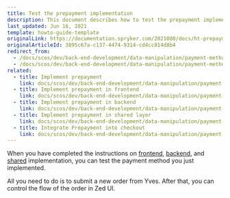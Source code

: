```yaml
---
title: Test the prepayment implementation
description: This document describes how to test the prepayment implementation.
last_updated: Jun 16, 2021
template: howto-guide-template
originalLink: https://documentation.spryker.com/2021080/docs/ht-prepayment-test
originalArticleId: 3895c67a-c137-4474-9314-cd4cc814d8b4
redirect_from:
  - /docs/scos/dev/back-end-development/data-manipulation/payment-methods/prepayment/test-the-prepayment-implementation.html
  - /docs/scos/dev/back-end-development/data-manipulation/payment-methods/prepayment/testing-the-prepayment-implementation.html
related:
  - title: Implement prepayment
    link: docs/scos/dev/back-end-development/data-manipulation/payment-methods/prepayment/implement-prepayment.html
  - title: Implement prepayment in frontend
    link: docs/scos/dev/back-end-development/data-manipulation/payment-methods/prepayment/implement-prepayment-in-frontend.html
  - title: Implement prepayment in backend
    link: docs/scos/dev/back-end-development/data-manipulation/payment-methods/prepayment/implement-prepayment-in-backend.html
  - title: Implement prepayment in shared layer
    link: docs/scos/dev/back-end-development/data-manipulation/payment-methods/prepayment/implement-prepayment-in-shared-layer.html
  - title: Integrate Prepayment into checkout
    link: docs/scos/dev/back-end-development/data-manipulation/payment-methods/prepayment/integrate-prepayment-into-checkout.html
---
```



When you have completed the instructions on [frontend](/docs/dg/dev/backend-development/data-manipulation/payment-methods/prepayment/implement-prepayment-in-frontend.html), [backend](/docs/dg/dev/backend-development/data-manipulation/payment-methods/prepayment/implement-prepayment-in-backend.html), and [shared](/docs/dg/dev/backend-development/data-manipulation/payment-methods/prepayment/implement-prepayment-in-shared-layer.html) implementation, you can test the payment method you just implemented.

All you need to do is to submit a new order from Yves. After that, you can control the flow of the order in Zed UI.
